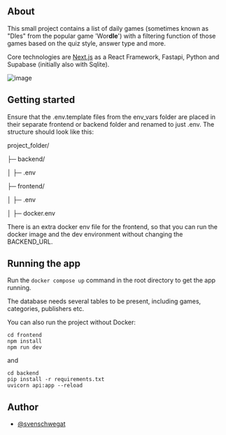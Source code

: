 ## About 
This small project contains a list of daily games (sometimes known as "Dles" from the popular game 'Wor**dle**') with a filtering function of those games based on the quiz style, answer type and more.

Core technologies are [Next.js](https://nextjs.org/) as a React Framework, Fastapi, Python and Supabase (initially also with Sqlite).

![image](https://github.com/user-attachments/assets/773d000c-07db-42c1-a67d-cad9708fa14d)

## Getting started
Ensure that the .env.template files from the env_vars folder are placed in their separate frontend or backend folder and renamed to just .env.
The structure should look like this:

project_folder/

 ├─ backend/
 
 │  ├─ .env
 
 ├─ frontend/
 
 │  ├─ .env
 
 │  ├─ docker.env

There is an extra docker env file for the frontend, so that you can run the docker image and the dev environment without changing the BACKEND_URL.

## Running the app
Run the ```docker compose up``` command in the root directory to get the app running.

The database needs several tables to be present, including games, categories, publishers etc.

You can also run the project without Docker:
```
cd frontend
npm install
npm run dev
```
and 
```
cd backend
pip install -r requirements.txt
uvicorn api:app --reload
```

## Author
- [@svenschwegat](https://www.github.com/svenschwegat)
